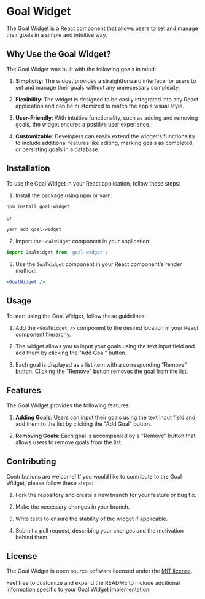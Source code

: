 # Goal Widget

The Goal Widget is a React component that allows users to set and manage their goals in a simple and intuitive way.

## Why Use the Goal Widget?

The Goal Widget was built with the following goals in mind:

1. **Simplicity**: The widget provides a straightforward interface for users to set and manage their goals without any unnecessary complexity.

2. **Flexibility**: The widget is designed to be easily integrated into any React application and can be customized to match the app's visual style.

3. **User-Friendly**: With intuitive functionality, such as adding and removing goals, the widget ensures a positive user experience.

4. **Customizable**: Developers can easily extend the widget's functionality to include additional features like editing, marking goals as completed, or persisting goals in a database.

## Installation

To use the Goal Widget in your React application, follow these steps:

1. Install the package using npm or yarn:

```bash
npm install goal-widget
```

or

```bash
yarn add goal-widget
```

2. Import the `GoalWidget` component in your application:

```jsx
import GoalWidget from 'goal-widget';
```

3. Use the `GoalWidget` component in your React component's render method:

```jsx
<GoalWidget />
```

## Usage

To start using the Goal Widget, follow these guidelines:

1. Add the `<GoalWidget />` component to the desired location in your React component hierarchy.

2. The widget allows you to input your goals using the text input field and add them by clicking the "Add Goal" button.

3. Each goal is displayed as a list item with a corresponding "Remove" button. Clicking the "Remove" button removes the goal from the list.

## Features

The Goal Widget provides the following features:

1. **Adding Goals**: Users can input their goals using the text input field and add them to the list by clicking the "Add Goal" button.

2. **Removing Goals**: Each goal is accompanied by a "Remove" button that allows users to remove goals from the list.

## Contributing

Contributions are welcome! If you would like to contribute to the Goal Widget, please follow these steps:

1. Fork the repository and create a new branch for your feature or bug fix.

2. Make the necessary changes in your branch.

3. Write tests to ensure the stability of the widget if applicable.

4. Submit a pull request, describing your changes and the motivation behind them.

## License

The Goal Widget is open source software licensed under the [MIT license](https://opensource.org/licenses/MIT).

Feel free to customize and expand the README to include additional information specific to your Goal Widget implementation.
